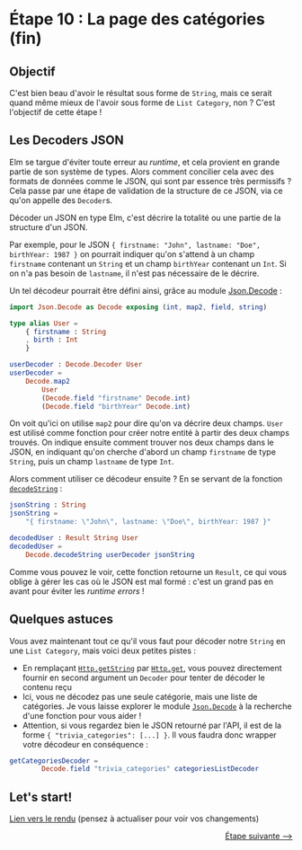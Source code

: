 # Étape 10 : La page des catégories (fin)

## Objectif

C'est bien beau d'avoir le résultat sous forme de `String`, mais ce serait quand même mieux de l'avoir sous forme de `List Category`, non ? C'est l'objectif de cette étape !


## Les Decoders JSON

Elm se targue d'éviter toute erreur au *runtime*, et cela provient en grande partie de son système de types. Alors comment concilier cela avec des formats de données comme le JSON, qui sont par essence très permissifs ?
Cela passe par une étape de validation de la structure de ce JSON, via ce qu'on appelle des `Decoder`s.

Décoder un JSON en type Elm, c'est décrire la totalité ou une partie de la structure d'un JSON.

Par exemple, pour le JSON `{ firstname: "John", lastname: "Doe", birthYear: 1987 }` on pourrait indiquer qu'on s'attend à un champ `firstname` contenant un `String` et un champ `birthYear` contenant un `Int`. 
Si on n'a pas besoin de `lastname`, il n'est pas nécessaire de le décrire. 

Un tel décodeur pourrait être défini ainsi, grâce au module [Json.Decode](http://package.elm-lang.org/packages/elm-lang/core/latest/Json-Decode) :

```elm
import Json.Decode as Decode exposing (int, map2, field, string)

type alias User = 
    { firstname : String
    , birth : Int 
    } 

userDecoder : Decode.Decoder User
userDecoder =
    Decode.map2 
        User 
        (Decode.field "firstname" Decode.int) 
        (Decode.field "birthYear" Decode.int)
```

On voit qu'ici on utilise `map2` pour dire qu'on va décrire deux champs. `User` est utilisé comme fonction pour créer notre entité à partir des deux champs trouvés.
On indique ensuite comment trouver nos deux champs dans le JSON, en indiquant qu'on cherche d'abord un champ `firstname` de type `String`, puis un champ `lastname` de type `Int`.

Alors comment utiliser ce décodeur ensuite ? En se servant de la fonction [`decodeString`](http://package.elm-lang.org/packages/elm-lang/core/latest/Json-Decode#decodeString) :

```elm
jsonString : String
jsonString =
    "{ firstname: \"John\", lastname: \"Doe\", birthYear: 1987 }"

decodedUser : Result String User
decodedUser =  
    Decode.decodeString userDecoder jsonString
```

Comme vous pouvez le voir, cette fonction retourne un `Result`, ce qui vous oblige à gérer les cas où le JSON est mal formé : c'est un grand pas en avant pour éviter les *runtime errors* !


## Quelques astuces

Vous avez maintenant tout ce qu'il vous faut pour décoder notre `String` en une `List Category`, mais voici deux petites pistes :

 - En remplaçant [`Http.getString`](http://package.elm-lang.org/packages/evancz/elm-http/3.0.1/Http#getString) par [`Http.get`](http://package.elm-lang.org/packages/evancz/elm-http/3.0.1/Http#get), vous pouvez directement fournir en second argument un `Decoder` pour tenter de décoder le contenu reçu  
 - Ici, vous ne décodez pas une seule catégorie, mais une liste de catégories. Je vous laisse explorer le module [`Json.Decode`](http://package.elm-lang.org/packages/elm-lang/core/5.1.1/Json-Decode) à la recherche d'une fonction pour vous aider !
 - Attention, si vous regardez bien le JSON retourné par l'API, il est de la forme `{ "trivia_categories": [...] }`. Il vous faudra donc wrapper votre décodeur en conséquence :
```elm 
getCategoriesDecoder = 
        Decode.field "trivia_categories" categoriesListDecoder
```

## Let's start!

[Lien vers le rendu](./index.html) (pensez à actualiser pour voir vos changements)


<div style="text-align: right;"><a href="../Step11">Étape suivante --&gt;</a></div>









